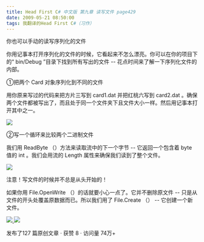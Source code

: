 ```yaml
---
title: Head First C# 中文版 第九章 读写文件 page429
date: 2009-05-21 08:50:00
tags: 我翻译的Head First C#（习作）
---
```

你也可以手动的读写序列化的文件

  

你用记事本打开序列化的文件的时候，它看起来不怎么漂亮。你可以在你的项目下的“  bin/Debug  ”目录下找到所有写出的文件  \--
花点时间来了解一下序列化文件的内部。

  

①把两个  Card  对象序列化到不同的文件

  

用你原来写过的代码来把方片三写到  card1.dat  并把红桃六写到  card2.dat
。确保两个文件都被写出了，而且处于同一个文件夹下且文件大小一样。然后用记事本打开其中之一。

  

![](https://p-blog.csdn.net/images/p_blog_csdn_net/cuipengfei1/EntryImages/20090521/2009-05-20_22-30-01.jpg)

②写一个循环来比较两个二进制文件

  

我们用  ReadByte  （）方法来读取流中的下一个字节  \--  它返回一个包含着  byte  值的  int  。我们会用流的  Length
属性来确保我们读到了整个文件。

  

![](https://p-blog.csdn.net/images/p_blog_csdn_net/cuipengfei1/EntryImages/20090521/2009-05-21_08-37-33.jpg)

注意！写文件的时候并不总是从头开始的！

  

如果你用  File.OpenWrite  （）的话就要小心一点了。它并不删除原文件  \--  只是从文件的开头处覆盖原数据而已。所以我们用了
File.Create  （）  \--  它创建一个新文件。

  



[ ![](https://profile.csdnimg.cn/5/2/5/3_cuipengfei1)
![](https://g.csdnimg.cn/static/user-reg-year/1x/11.png)
](https://blog.csdn.net/cuipengfei1)



发布了127 篇原创文章  ·  获赞 8  ·  访问量 74万+

